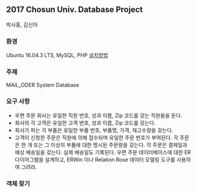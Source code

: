 ## 2017 Chosun Univ. Database Project
박사홍, 김신아
### 환경
Ubuntu 16.04.3 LTS, MySQL, PHP
[설치방법]()

### 주제
MAIL_ODER System Database

### 요구 사항
- 우편 주문 회사는 유일한 직원 번호, 성과 이름, Zip 코드를 갖는 직원들을 둔다.
- 회사의 각 고객은 유일한 고객 번호, 성과 이름, Zip 코드를 갖는다.
- 회사가 파는 각 부품은 유일한 부품 번호, 부품명, 가격, 재고수량을 갖는다.
- 고객이 신청한 주문은 직원에 의해 접수되며 유일한 주문 번호가 부여된다. 각 주문은 한 개 또는 그 이상의 부품에 대한 명시된 주문량을 갖는다. 각 주문은 결제일과 예상 배송일을 갖는다. 실제 배송일도 기록된다. 우편 주문 데이터베이스에 대한 ER 다이어그램을 설계하고, ERWin 이나 Relation Rose 데이터 모델링 도구를 사용하여 그려라.

### 객체 찾기


